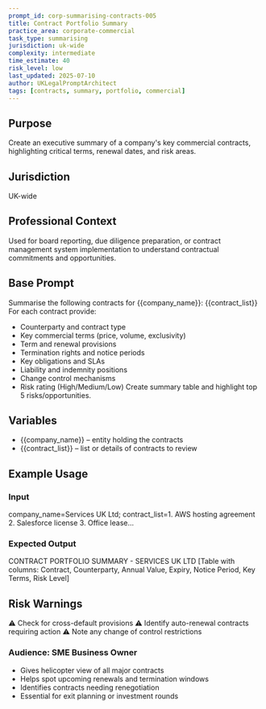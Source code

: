 ```yaml
---
prompt_id: corp-summarising-contracts-005
title: Contract Portfolio Summary
practice_area: corporate-commercial
task_type: summarising
jurisdiction: uk-wide
complexity: intermediate
time_estimate: 40
risk_level: low
last_updated: 2025-07-10
author: UKLegalPromptArchitect
tags: [contracts, summary, portfolio, commercial]
---
```


## Purpose
Create an executive summary of a company's key commercial contracts, highlighting critical terms, renewal dates, and risk areas.

## Jurisdiction
UK-wide

## Professional Context
Used for board reporting, due diligence preparation, or contract management system implementation to understand contractual commitments and opportunities.

## Base Prompt
Summarise the following contracts for {{company_name}}:
{{contract_list}}
For each contract provide:
- Counterparty and contract type
- Key commercial terms (price, volume, exclusivity)
- Term and renewal provisions
- Termination rights and notice periods
- Key obligations and SLAs
- Liability and indemnity positions
- Change control mechanisms
- Risk rating (High/Medium/Low)
Create summary table and highlight top 5 risks/opportunities.

## Variables
- {{company_name}} – entity holding the contracts
- {{contract_list}} – list or details of contracts to review

## Example Usage
### Input
company_name=Services UK Ltd; contract_list=1. AWS hosting agreement 2. Salesforce license 3. Office lease...

### Expected Output
CONTRACT PORTFOLIO SUMMARY - SERVICES UK LTD
[Table with columns: Contract, Counterparty, Annual Value, Expiry, Notice Period, Key Terms, Risk Level]

## Risk Warnings
⚠️ Check for cross-default provisions
⚠️ Identify auto-renewal contracts requiring action
⚠️ Note any change of control restrictions

### Audience: SME Business Owner
- Gives helicopter view of all major contracts
- Helps spot upcoming renewals and termination windows
- Identifies contracts needing renegotiation
- Essential for exit planning or investment rounds
